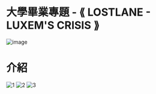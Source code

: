 # 大學畢業專題 - ⟪ LOSTLANE - LUXEM'S CRISIS ⟫
![image](https://github.com/BohowYeh/Senior-Project/assets/151061264/4b09b924-22bc-48cd-8244-c0b7e1297ce5)

# 介紹

![1](https://github.com/BohowYeh/Senior-Project/assets/151061264/1d9f2709-ee93-49fc-8c9f-32ad1bb7851f)
![2](https://github.com/BohowYeh/Senior-Project/assets/151061264/14305d48-3d30-4b32-bd0c-e300eae3d91b)
![3](https://github.com/BohowYeh/Senior-Project/assets/151061264/78ea5ce4-6824-4b30-9747-01ae4bac1fca)

